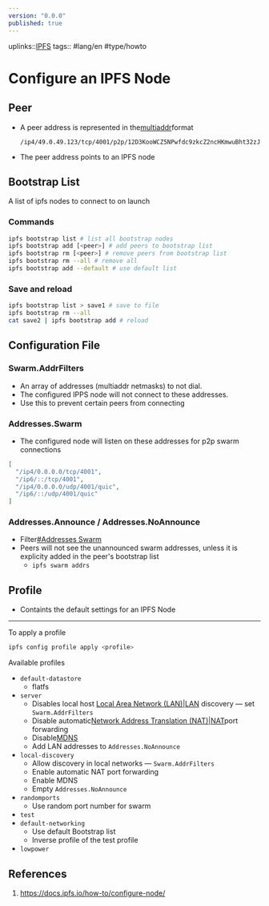 ```yaml
---
version: "0.0.0"
published: true
---
```

uplinks::[IPFS](./IPFS.md)
tags:: #lang/en #type/howto 
# Configure an IPFS Node
## Peer
- A peer address is represented in the[multiaddr](./multiaddr.md)format
	```text
	/ip4/49.0.49.123/tcp/4001/p2p/12D3KooWCZ5NPwfdc9zkcZ2ncHKmwuBht32zJfyit7ZrRx8Pzv2m
	```
- The peer address points to an IPFS node
## Bootstrap List
A list of ipfs nodes to connect to on launch
### Commands
```bash
ipfs bootstrap list # list all bootstrap nodes
ipfs bootstrap add [<peer>] # add peers to bootstrap list
ipfs bootstrap rm [<peer>] # remove peers from bootstrap list
ipfs bootstrap rm --all # remove all
ipfs bootstrap add --default # use default list
```
### Save and reload
```bash
ipfs bootstrap list > save1 # save to file
ipfs bootstrap rm --all
cat save2 | ipfs bootstrap add # reload
```



## Configuration File
### Swarm.AddrFilters
- An array of addresses (multiaddr netmasks) to not dial. 
- The configured IPPS node will not connect to these addresses.
- Use this to prevent certain peers from connecting

### Addresses.Swarm
- The configured node will listen on these addresses for p2p swarm connections
```json
[
  "/ip4/0.0.0.0/tcp/4001",
  "/ip6/::/tcp/4001",
  "/ip4/0.0.0.0/udp/4001/quic",
  "/ip6/::/udp/4001/quic"
]
```

### Addresses.Announce / Addresses.NoAnnounce
- Filter[#Addresses Swarm](./#Addresses%20Swarm.md)
- Peers will not see the unannounced swarm addresses, unless it is explicity added in the peer's bootstrap list
	- `ipfs swarm addrs`

## Profile
- Containts the default settings for an IPFS Node

---

To apply a profile
```bash
ipfs config profile apply <profile>
```

Available profiles
- `default-datastore`
	- flatfs
- `server`
	- Disables local host [Local Area Network (LAN)|LAN](./Local%20Area%20Network%20(LAN)|LAN.md) discovery — set `Swarm.AddrFilters`
	- Disable automatic[Network Address Translation (NAT)|NAT](./Network%20Address%20Translation%20(NAT)|NAT.md)port forwarding
	- Disable[MDNS](./MDNS.md)
	- Add LAN addresses to `Addresses.NoAnnounce`
- `local-discovery`
	- Allow discovery in local networks —  `Swarm.AddrFilters`
	- Enable automatic NAT port forwarding
	- Enable MDNS
	- Empty `Addresses.NoAnnounce`
- `randomports`
	- Use random port number for swarm
- `test`
- `default-networking`
	- Use default Bootstrap list
	- Inverse profile of the test profile
- `lowpower`
## References
1. https://docs.ipfs.io/how-to/configure-node/
